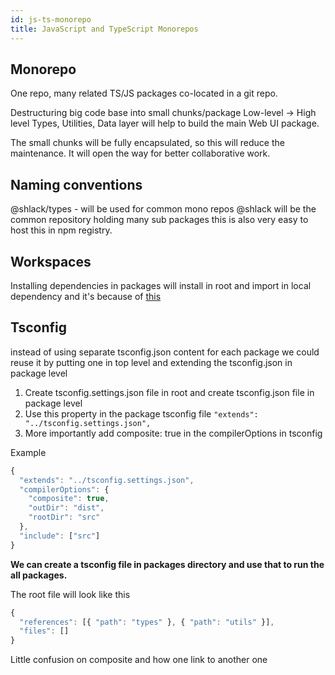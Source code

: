 ```yaml
---
id: js-ts-monorepo
title: JavaScript and TypeScript Monorepos
---
```


## Monorepo

One repo, many related TS/JS packages co-located in a git repo.

Destructuring big code base into small chunks/package 
Low-level → High level
Types, Utilities, Data layer will help to build the main Web UI package.

The small chunks will be fully encapsulated, so this will reduce the maintenance. It will open the way for better collaborative work. 

## Naming conventions

@shlack/types - will be used for common mono repos @shlack will be the common repository holding many sub packages this is also very easy to host this in npm registry.

## Workspaces

Installing dependencies in packages will install in root and import in local dependency and it's because of [this](https://nodejs.org/api/modules.html#modules_all_together)

## Tsconfig

instead of using separate tsconfig.json content for each package we could reuse it by putting one in top level and extending the tsconfig.json in package level

1. Create tsconfig.settings.json file in root and create tsconfig.json file in package level
2. Use this property in the package tsconfig file `"extends": "../tsconfig.settings.json",`
3. More importantly add composite: true in the compilerOptions in tsconfig 

Example

```jsx
{
  "extends": "../tsconfig.settings.json",
  "compilerOptions": {
    "composite": true,
    "outDir": "dist",
    "rootDir": "src"
  },
  "include": ["src"]
}
```

**We can create a tsconfig file in packages directory and use that to run the all packages.** 

The root file will look like this

```jsx
{
  "references": [{ "path": "types" }, { "path": "utils" }],
  "files": []
}
```

Little confusion on composite and how one link to another one
